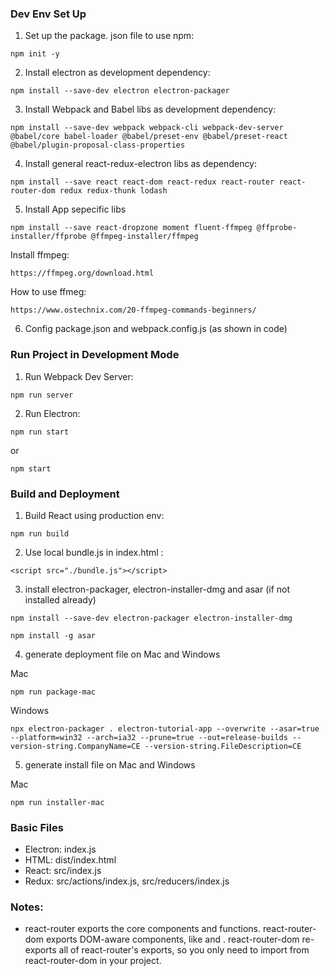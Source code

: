### Dev Env Set Up

1.  Set up the package. json file to use npm:

```
npm init -y
```

2.  Install electron as development dependency:

```
npm install --save-dev electron electron-packager
```

3.  Install Webpack and Babel libs as development dependency:

```
npm install --save-dev webpack webpack-cli webpack-dev-server @babel/core babel-loader @babel/preset-env @babel/preset-react @babel/plugin-proposal-class-properties
```

4.  Install general react-redux-electron libs as dependency:

```
npm install --save react react-dom react-redux react-router react-router-dom redux redux-thunk lodash
```

5.  Install App sepecific libs

```
npm install --save react-dropzone moment fluent-ffmpeg @ffprobe-installer/ffprobe @ffmpeg-installer/ffmpeg
```

Install ffmpeg:

```
https://ffmpeg.org/download.html
```

How to use ffmeg:

```
https://www.ostechnix.com/20-ffmpeg-commands-beginners/
```

6. Config package.json and webpack.config.js (as shown in code)

### Run Project in Development Mode

1. Run Webpack Dev Server:

```
npm run server
```

2. Run Electron:

```
npm run start
```

or

```
npm start
```

### Build and Deployment

1. Build React using production env:

```
npm run build
```

2. Use local bundle.js in index.html :

```
<script src="./bundle.js"></script>
```

3. install electron-packager, electron-installer-dmg and asar (if not installed already)

```
npm install --save-dev electron-packager electron-installer-dmg
```

```
npm install -g asar
```

4. generate deployment file on Mac and Windows

Mac

```
npm run package-mac
```

Windows

```
npx electron-packager . electron-tutorial-app --overwrite --asar=true --platform=win32 --arch=ia32 --prune=true --out=release-builds --version-string.CompanyName=CE --version-string.FileDescription=CE

```

5. generate install file on Mac and Windows

Mac

```
npm run installer-mac
```

### Basic Files

- Electron: index.js
- HTML: dist/index.html
- React: src/index.js
- Redux: src/actions/index.js, src/reducers/index.js

### Notes:

- react-router exports the core components and functions. react-router-dom exports DOM-aware components, like <Link> and <BrowserRouter>. react-router-dom re-exports all of react-router's exports, so you only need to import from react-router-dom in your project.
